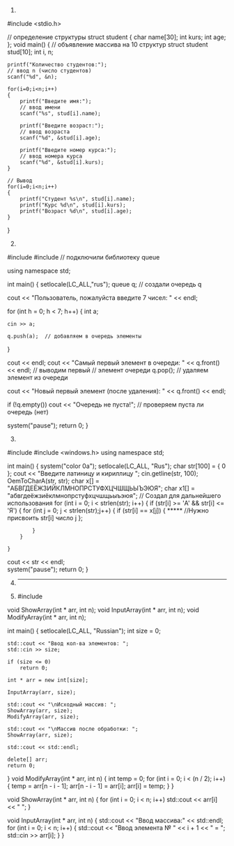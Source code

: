1. 
#include <stdio.h> 

// определение структуры
struct student
{
    char name[30];
    int kurs;
    int age;
};
void main()
{
    // объявление массива на 10 структур
    struct student stud[10];
    int i, n;

    printf("Количество студентов:");
    // ввод n (число студентов)
    scanf("%d", &n);

    for(i=0;i<n;i++)
    {
        printf("Введите имя:");
        // ввод имени
        scanf("%s", stud[i].name);

        printf("Введите возраст:");
        // ввод возраста
        scanf("%d", &stud[i].age);

        printf("Введите номер курса:");
        // ввод номера курса
        scanf("%d", &stud[i].kurs);
    }

    // Вывод
    for(i=0;i<n;i++)
    {
        printf("Студент %s\n", stud[i].name);
        printf("Курс %d\n", stud[i].kurs);
        printf("Возраст %d\n", stud[i].age);
    }
}

2.  
#include <iostream>
#include <queue>  // подключили библиотеку queue
 
using namespace std;
 
int main() {
  setlocale(LC_ALL,"rus");
  queue <int> q;  // создали очередь q
  
  cout << "Пользователь, пожалуйста введите 7 чисел: " << endl;
 
  for (int h = 0; h < 7; h++) { 
    int a; 
    
    cin >> a;
      
    q.push(a);  // добавляем в очередь элементы
  }
  
  cout << endl;
  cout << "Самый первый элемент в очереди: " << q.front() << endl;  // выводим первый
                                                                   // элемент очереди
  q.pop();  // удаляем элемент из очереди
    
  cout << "Новый первый элемент (после удаления): " << q.front() << endl;
    
  if (!q.empty()) cout << "Очередь не пуста!";  // проверяем пуста ли очередь (нет)
    
  system("pause");
  return 0;
}

3.
#include <iostream>
#include <windows.h>
using namespace std;
 
int main()
{
    system("color 0a");
    setlocale(LC_ALL, "Rus");
    char str[100] = { 0 };
    cout << "Введите латиницу и кириллицу ";
    cin.getline(str, 100);
    OemToCharA(str, str);
    char x[] = "АБВГДЕЁЖЗИЙКЛМНОПРСТУФХЦЧШЩЬЫЪЭЮЯ";
    char x1[] = "абвгдеёжзиёклмнопрстуфхцчшщьыъэюя"; // Создал для дальнейшего использования
    for (int i = 0; i < strlen(str); i++)
    {
        if (str[i] >= 'А' && str[i] <= 'Я')
        {
            for (int j = 0; j < strlen(str);j++)
            {
                if (str[i] == x[j])
                {
                    *****          //Нужно присвоить str[i] число j
                };
                
            }
        }
 
    }
cout << str << endl;    
    system("pause");
    return 0;
}




4. ----




5. #include <iostream>
 
void ShowArray(int * arr, int n);
void InputArray(int * arr, int n);
void ModifyArray(int * arr, int n);
 
int main()
{
    setlocale(LC_ALL, "Russian");
    int size = 0;
 
    std::cout << "Ввод кол-ва элементов: ";
    std::cin >> size;
 
    if (size <= 0)
        return 0;
 
    int * arr = new int[size];
    
    InputArray(arr, size);
 
    std::cout << "\nИсходный массив: ";
    ShowArray(arr, size);
    ModifyArray(arr, size);
 
    std::cout << "\nМассив после обработки: ";
    ShowArray(arr, size);
 
    std::cout << std::endl;
    
    delete[] arr;
    return 0;
}
void ModifyArray(int * arr, int n)
{
    int temp = 0;
    for (int i = 0; i < (n / 2); i++)
    {
        temp = arr[n - i - 1];
        arr[n - i - 1] = arr[i];
        arr[i] = temp;
    }
}
 
void ShowArray(int * arr, int n)
{
    for (int i = 0; i < n; i++)
        std::cout << arr[i] << " ";
}
 
void InputArray(int * arr, int n)
{
    std::cout << "Ввод массива:" << std::endl;
    for (int i = 0; i < n; i++)
    {
        std::cout << "Ввод элемента № " << i + 1 << " = ";
        std::cin >> arr[i];
    }
}



